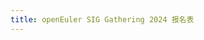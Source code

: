```yaml
---
title: openEuler SIG Gathering 2024 报名表
---
```

<script setup lang="ts">
  import SigGatheringForm from '@/views/summit/sig-gathering/SigGatheringForm.vue'
</script>

<SigGatheringForm />
